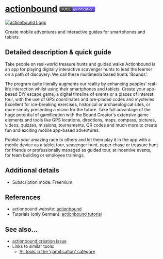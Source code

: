 # [actionbound](https://en.actionbound.com/?setlang)  [<img src="images/gamification.png" align="bottom">](https://github.com/e-CLOSE/Toolbox/issues?q=label%3A01_TOOL+label%3Agamification)

[<img src="images/actionbound" align="bottom" alt="actionbound Logo">](https://en.actionbound.com/?setlang)

Create mobile adventures and interactive guides for smartphones and tablets.


## Detailed description & quick guide

Take people on real-world treasure hunts and guided walks
Actionbound is an app for playing digitally interactive scavenger hunts to lead the learner on a path of discovery. We call these multimedia based hunts 'Bounds'.


The program quite literally augments our reality by enhancing peoples’ real-life interaction whilst using their smartphones and tablets. Create your app-based DIY escape game, a digital timeline of events or a places of interest tour, with the use of GPS coordinates and pre-placed codes and mysteries.
Excellent for ice-breaking exercises, historical or archaeological sites, or more simply presenting a vision for the future. Take full advantage of the huge potential of gamification with the Bound Creator's extensive game elements and tools like GPS locations, directions, maps, compass, pictures, videos, quizzes, missions, tournaments, QR codes and much more to create fun and exciting mobile app-based adventures.


Publish your amazing race to others and let them play it in the app with a mobile device as a tablet tour, scavenger hunt, paper chase or treasure hunt for friends or professionally managed as guided tour, at incentive events, for team building or employee trainings.


## Additional details

- Subscription mode: Freemium


## References

- actionbound website: [actionbound](https://en.actionbound.com/?setlang)
- Tutorials (only German): [actionbound tutorial](https://www.youtube.com/channel/UChwtmdusgG7z6MoQTWoDXMA/videos)


## See also...

- [actionbound creation issue](https://github.com/e-CLOSE/Toolbox/issues/76)
- Links to similar tools:
  - [All tools in the 'gamification' category](https://github.com/e-CLOSE/Toolbox/issues?q=label%3A01_TOOL+label%3Agamification)
